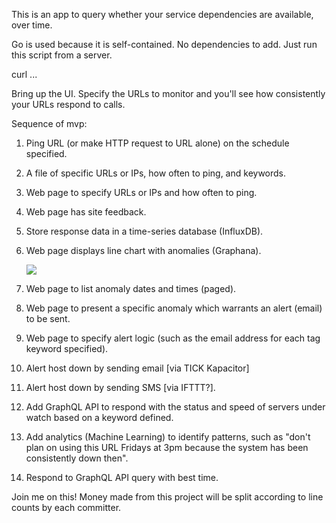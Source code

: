 This is an app to query whether your service dependencies are available, over time.

Go is used because it is self-contained. No dependencies to add. 
Just run this script from a server.

   curl ...

Bring up the UI. Specify the URLs to monitor and you'll see how consistently your URLs respond to calls.

Sequence of mvp:

1. Ping URL (or make HTTP request to URL alone) on the schedule specified.
0. A file of specific URLs or IPs, how often to ping, and keywords.
0. Web page to specify URLs or IPs and how often to ping.
0. Web page has site feedback.

0. Store response data in a time-series database (InfluxDB).
0. Web page displays line chart with anomalies (Graphana).

   ![](https://cloud.githubusercontent.com/assets/243499/9864408/a7fff336-5b8c-11e5-8797-99494656a976.png)

0. Web page to list anomaly dates and times (paged).
0. Web page to present a specific anomaly which warrants an alert (email) to be sent.
0. Web page to specify alert logic (such as the email address for each tag keyword specified).

0. Alert host down by sending email [via TICK Kapacitor]
0. Alert host down by sending SMS [via IFTTT?]. 
0. Add GraphQL API to respond with the status and speed of servers under watch based on a keyword defined.

0. Add analytics (Machine Learning) to identify patterns, such as "don't plan on using this URL Fridays at 3pm because the system has been consistently down then".

0. Respond to GraphQL API query with best time.

Join me on this!
Money made from this project will be split according to line counts by each committer.
